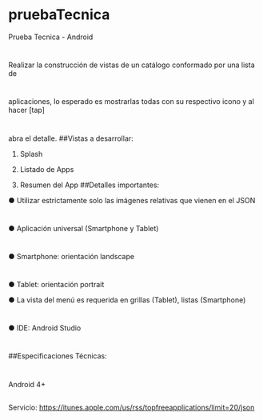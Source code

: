 # pruebaTecnica
Prueba Tecnica - Android
#

#
Realizar la construcción de vistas de un catálogo conformado por una lista de
#
aplicaciones, lo esperado es mostrarlas todas con su respectivo icono y al hacer [tap]
#
abra el detalle.
##Vistas a desarrollar: 

1. Splash 

2. Listado de Apps 

3. Resumen del App 
##Detalles importantes: 

● Utilizar estrictamente solo las imágenes relativas que vienen en el JSON 
#
● Aplicación universal (Smartphone y Tablet) 
#
● Smartphone: orientación landscape 
#
● Tablet: orientación portrait 

● La vista del menú es requerida en grillas (Tablet), listas (Smartphone) 
#
● IDE: Android Studio 
#
##Especificaciones Técnicas: 
#
Android 4+ 
##
Servicio:​ ​https://itunes.apple.com/us/rss/topfreeapplications/limit=20/json 

